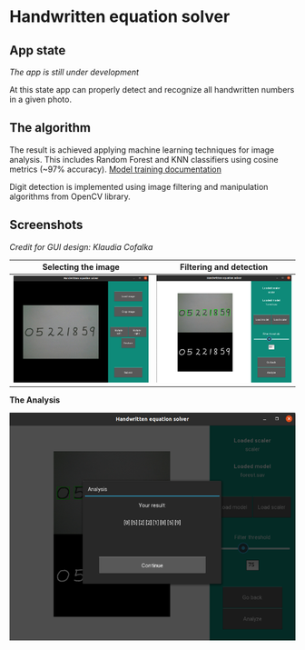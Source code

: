 # Handwritten equation solver  

## App state
*The app is still under development*

At this state app can properly detect and recognize all handwritten numbers in a given photo.

## The algorithm

The result is achieved applying machine learning techniques for image analysis. This includes Random Forest and KNN classifiers using cosine metrics (~97% accuracy).
[Model training documentation](Training_doc.pdf)

Digit detection is implemented using image filtering and manipulation algorithms from OpenCV library.

## Screenshots

*Credit for GUI design: Klaudia Cofalka*

  Selecting the image | Filtering and detection
  -------------  | -------------
  ![](screenshots/1.png) | ![](screenshots/2.png)

  **The Analysis**
  
  
  ![](screenshots/3.png)

  
